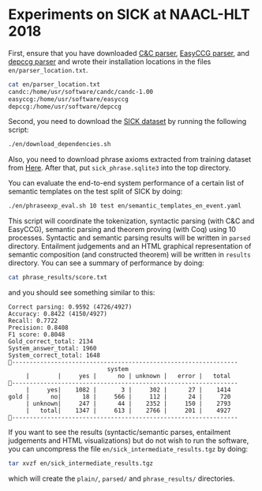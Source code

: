 # Experiments on SICK at NAACL-HLT 2018

First, ensure that you have downloaded [C&C parser](http://www.cl.cam.ac.uk/~sc609/candc-1.00.html),
[EasyCCG parser](https://github.com/mikelewis0/easyccg), and [depccg parser](https://github.com/masashi-y/depccg) and wrote their installation locations
in the files `en/parser_location.txt`.
```bash
cat en/parser_location.txt
candc:/home/usr/software/candc/candc-1.00
easyccg:/home/usr/software/easyccg
depccg:/home/usr/software/depccg
```

Second, you need to download the [SICK dataset](http://alt.qcri.org/semeval2014/task1/index.php?id=data-and-tools)
by running the following script:

```bash
./en/download_dependencies.sh
```

Also, you need to download phrase axioms extracted from training dataset from [Here](https://github.com/verypluming/ccg2lambda/releases/download/naaclhlt2018/sick_phrase.sqlite3). 
After that, put `sick_phrase.sqlite3` into the top directory.

You can evaluate the end-to-end system performance of a certain list of semantic templates on
the test split of SICK by doing:

```bash
./en/phraseexp_eval.sh 10 test en/semantic_templates_en_event.yaml
```

This script will coordinate the tokenization, syntactic parsing (with C&C and
EasyCCG), semantic parsing and theorem proving (with Coq) using 10 processes.
Syntactic and semantic parsing results will be written in `parsed` directory.
Entailment judgements and an HTML graphical representation of semantic
composition (and constructed theorem) will be written in `results` directory.
You can see a summary of performance by doing:

```bash
cat phrase_results/score.txt
```

and you should see something similar to this:

```
Correct parsing: 0.9592 (4726/4927)
Accuracy: 0.8422 (4150/4927)
Recall: 0.7722
Precision: 0.8408
F1 score: 0.8048
Gold_correct_total: 2134
System_answer_total: 1960
System_correct_total: 1648
----------------------------------------------------------------
                            system                              
     |        |     yes |      no | unknown |   error |   total 
----------------------------------------------------------------
     |     yes|    1082 |       3 |     302 |      27 |    1414 
gold |      no|      18 |     566 |     112 |      24 |     720 
     | unknown|     247 |      44 |    2352 |     150 |    2793 
     |   total|    1347 |     613 |    2766 |     201 |    4927 
----------------------------------------------------------------
```

If you want to see the results (syntactic/semantic parses, entailment judgements and HTML
visualizations) but do not wish to run the software, you can uncompress the file
`en/sick_intermediate_results.tgz` by doing:

```bash
tar xvzf en/sick_intermediate_results.tgz
```

which will create the `plain/`, `parsed/` and `phrase_results/` directories.